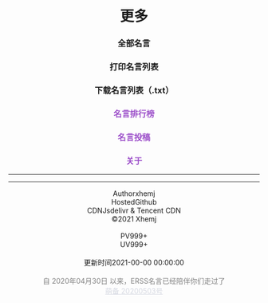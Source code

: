 <!-- Start more.html -->
<div data-id="page.more">
    <div style="text-align: center" class="mdui-ripple">
        <h1 data-id="page.more">更多</h1>
        <h3 data-id="page.more"><a data-id="page.more" onclick="_mingyan.showAllMingyan()">全部名言</a></h3>
        <h3 data-id="page.more"><a data-id="page.more" onclick="_mingyan.print()">打印名言列表</a></h3>
        <h3 data-id="page.more"><a data-id="page.more" onclick="_mingyan.download()">下载名言列表（.txt）</a></h3>
        <h3 data-id="page.more"><a data-id="page.more" style="color:#9B4DC9" onclick="location.hash='#/ranking'">名言排行榜</a></h3>
                <h3 data-id="page.more"><a data-id="page.more" style="color:#9B4DC9" onclick="location.hash='#/submit'">名言投稿</a></h3>
        <h3 data-id="page.more"><a data-id="page.more" style="color:#9B4DC9" onclick="location.hash='#/about'">关于</a></h3>
    </div>
</div>
<!-- 
<div class="my--sponsor mdui-ripple">
    <img class="banner" src="https://s-sh-1943-pic1.oss.dogecdn.com/2021/05/03/lnUX9FrvT8ockbY.png" alt="鼓励我们" onclick="location.hash = '#/sponsor'"/>
</div>
-->

---

<div id="tcomment" data-id="page.more"></div>

---

<script async src="//busuanzi.ibruce.info/busuanzi/2.3/busuanzi.pure.mini.js"></script>
<div style="text-align: center" class="mdui-ripple">
    <div class="github-badge" title="作者就是我啦！！" data-id="page.more"><span class="badge-subject" data-id="page.more">Author</span><span
            class="badge-value bg-blue" data-id="page.more">xhemj</span></div>
    <div class="github-badge" title="速度还可以吧？" data-id="page.more"><span class="badge-subject" data-id="page.more">Hosted</span><span
            class="badge-value bg-red" data-id="page.more"><span id="host">Github</span></span></div>
    <div class="github-badge" title="Jsdelivr的静态文件加速和Cloudflare的部分页面加速" data-id="page.more"><span class="badge-subject" data-id="page.more">CDN</span><span
            class="badge-value bg-pink" data-id="page.more">Jsdelivr & Tencent CDN</span></div>
    <div class="github-badge" title="ERSS~~~" data-id="page.more"><span class="badge-subject" data-id="page.more">&copy;</span><span
            class="badge-value bg-brightgreen" data-id="page.more">2021 Xhemj</span></div>
    </br>
    <div class="github-badge" title="多来看看呀！" data-id="page.more"><span class="badge-subject" data-id="page.more">PV</span><span
            class="badge-value bg-yellow" data-id="page.more"><span id="busuanzi_value_site_pv">999+</span></span></div>
    <div class="github-badge" title="还是挺多人来的" data-id="page.more"><span class="badge-subject" data-id="page.more">UV</span><span
            class="badge-value bg-yellow" data-id="page.more"><span id="busuanzi_value_site_uv">999+</span></span></div>
    </br>
    <div class="github-badge" title="会慢慢更新的" data-id="page.more"><span class="badge-subject" data-id="page.more">更新时间</span><span
            class="badge-value bg-lightgrey" data-id="page.more"><span id="uptime">2021-00-00 00:00:00</span></span></div>
    </br>
    <div style="color: gray;">自 2020年04月30日 以来，ERSS名言已经陪伴你们走过了<span id="more-times"></span></div>
    <a href="https://icp.gov.moe" target="_blank" style="color: #d6d9e2;">萌备 </a><a href="https://icp.gov.moe/?keyword=20200503"
        target="_blank" style="color: #d6d9e2;"> 20200503号</a>
</div>
<script>
    var domain_list = {
        "i.xhemj.eu.org": "Cloudflare & 阿里云香港oss",
        "www.xhemj.eu.org": "阿里云香港OSS",
        "xhemj.eu.org": "阿里云香港OSS",
        "www.xhemj.ink": "阿里云香港OSS",
        "xhemj.ink": "阿里云香港OSS",
        "mingyan.js.org": "Vercel",
        "mingyan.now.sh": "Vercel",
        "mingyan.xhemj.now.sh": "Vercel",
        "xhemj.oss-cn-hongkong.aliyuncs.com": "阿里云香港OSS",
        "cn.mingyan.js.org": "Coding Pages",
        "xhemj.github.io": "Github Pages",
        "www.erss.club": "Vercel",
        "127.0.0.1": "本地"
    };
    $("#host").text(domain_list[location.hostname]);
    twikoo.init({ 
        envId: 'xhemj-0gjckebwf7276129', 
        el: '#tcomment' ,
        onCommentLoaded: function () {
             document.querySelector(".tk-footer").innerHTML = `Powered by <a href="https://twikoo.js.org" target="_blank" rel="nofollow">Twikoo</a></br>&copy; 2021 <a href="https://mingyan.js.org">ERSS名言</a></div>`
            document.querySelector(".el-textarea__inner").style.height = "150px";
        }
    })
    .then(function () {
        db('评论加载完成');
        document.querySelector(".tk-footer").innerHTML = `Powered by <a href="https://twikoo.js.org" target="_blank" rel="nofollow">Twikoo</a></br>&copy; 2021 <a href="https://mingyan.js.org">ERSS名言</a></div>`
        document.querySelector(".el-textarea__inner").style.height = "150px";
    });
    $.get("https://api.github.com/repos/xhemj/mingyan", function (data) {
        var a = data["updated_at"];
        $("#uptime").text(new Date(a).toLocaleString());
        console.log(new Date(a).toLocaleString());
    });
</script>
<!-- End more.html -->